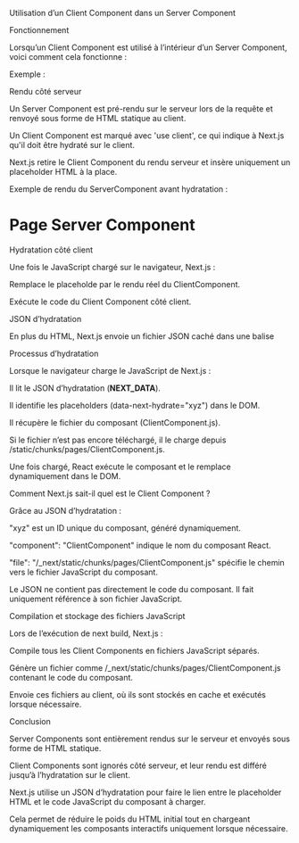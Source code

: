 Utilisation d’un Client Component dans un Server Component

Fonctionnement

Lorsqu’un Client Component est utilisé à l’intérieur d’un Server Component, voici comment cela fonctionne :

Exemple :

<ServerComponent>
  <ClientComponent/>
</ServerComponent>

Rendu côté serveur

Un Server Component est pré-rendu sur le serveur lors de la requête et renvoyé sous forme de HTML statique au client.

Un Client Component est marqué avec 'use client', ce qui indique à Next.js qu'il doit être hydraté sur le client.

Next.js retire le Client Component du rendu serveur et insère uniquement un placeholder HTML à la place.

Exemple de rendu du ServerComponent avant hydratation :

<div>
  <h1>Page Server Component</h1>
  <div data-next-hydrate="xyz"></div>
</div>

Hydratation côté client

Une fois le JavaScript chargé sur le navigateur, Next.js :

Remplace le placeholde par le rendu réel du ClientComponent.

Exécute le code du Client Component côté client.

JSON d’hydratation

En plus du HTML, Next.js envoie un fichier JSON caché dans une balise <script>, qui contient des informations sur les composants à hydrater.

Exemple de JSON d’hydratation :

<script id="__NEXT_DATA__" type="application/json">
{
  "hydrationMap": {
    "xyz": {
      "component": "ClientComponent",
      "props": {},
      "file": "/_next/static/chunks/pages/ClientComponent.js"
    }
  }
}
</script>

Processus d’hydratation

Lorsque le navigateur charge le JavaScript de Next.js :

Il lit le JSON d’hydratation (__NEXT_DATA__).

Il identifie les placeholders (data-next-hydrate="xyz") dans le DOM.

Il récupère le fichier du composant (ClientComponent.js).

Si le fichier n’est pas encore téléchargé, il le charge depuis /static/chunks/pages/ClientComponent.js.

Une fois chargé, React exécute le composant et le remplace dynamiquement dans le DOM.

Comment Next.js sait-il quel est le Client Component ?

Grâce au JSON d’hydratation :

"xyz" est un ID unique du composant, généré dynamiquement.

"component": "ClientComponent" indique le nom du composant React.

"file": "/_next/static/chunks/pages/ClientComponent.js" spécifie le chemin vers le fichier JavaScript du composant.

Le JSON ne contient pas directement le code du composant. Il fait uniquement référence à son fichier JavaScript.

Compilation et stockage des fichiers JavaScript

Lors de l’exécution de next build, Next.js :

Compile tous les Client Components en fichiers JavaScript séparés.

Génère un fichier comme /_next/static/chunks/pages/ClientComponent.js contenant le code du composant.

Envoie ces fichiers au client, où ils sont stockés en cache et exécutés lorsque nécessaire.

Conclusion

Server Components sont entièrement rendus sur le serveur et envoyés sous forme de HTML statique.

Client Components sont ignorés côté serveur, et leur rendu est différé jusqu’à l’hydratation sur le client.

Next.js utilise un JSON d’hydratation pour faire le lien entre le placeholder HTML et le code JavaScript du composant à charger.

Cela permet de réduire le poids du HTML initial tout en chargeant dynamiquement les composants interactifs uniquement lorsque nécessaire.
